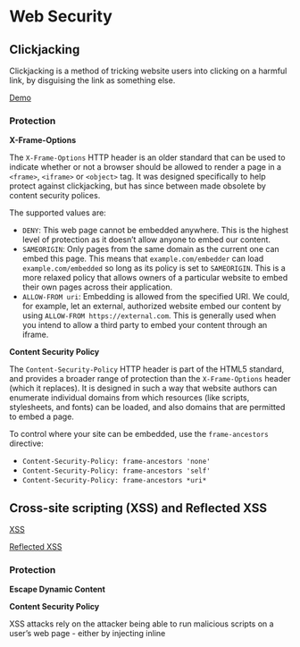 # Web Security

## Clickjacking

Clickjacking is a method of tricking website users into clicking on a harmful link, by disguising the link as something else.

[Demo](https://www.hacksplaining.com/exercises/click-jacking)

### Protection

**X-Frame-Options**

The `X-Frame-Options` HTTP header is an older standard that can be used to indicate whether or not a browser should be allowed to render a page in a `<frame>`, `<iframe>` or `<object>` tag. It was designed specifically to help protect against clickjacking, but has since between made obsolete by content security polices.

The supported values are:

- `DENY`: This web page cannot be embedded anywhere. This is the highest level of protection as it doesn’t allow anyone to embed our content.
- `SAMEORIGIN`: Only pages from the same domain as the current one can embed this page. This means that `example.com/embedder` can load `example.com/embedded` so long as its policy is set to `SAMEORIGIN`. This is a more relaxed policy that allows owners of a particular website to embed their own pages across their application.
- `ALLOW-FROM uri`: Embedding is allowed from the specified URI. We could, for example, let an external, authorized website embed our content by using `ALLOW-FROM https://external.com`. This is generally used when you intend to allow a third party to embed your content through an iframe.

**Content Security Policy**

The `Content-Security-Policy` HTTP header is part of the HTML5 standard, and provides a broader range of protection than the `X-Frame-Options` header (which it replaces). It is designed in such a way that website authors can enumerate individual domains from which resources (like scripts, stylesheets, and fonts) can be loaded, and also domains that are permitted to embed a page.

To control where your site can be embedded, use the `frame-ancestors` directive:

- `Content-Security-Policy: frame-ancestors 'none'`
- `Content-Security-Policy: frame-ancestors 'self'`
- `Content-Security-Policy: frame-ancestors *uri*`

## Cross-site scripting (XSS) and Reflected XSS

[XSS](https://www.hacksplaining.com/exercises/xss-stored)

[Reflected XSS](https://www.hacksplaining.com/exercises/xss-reflected)

### Protection

**Escape Dynamic Content**

**Content Security Policy**

XSS attacks rely on the attacker being able to run malicious scripts on a user’s web page - either by injecting inline <script> tags somewhere within the <html> tag of a page, or by tricking the browser into loading the JavaScript from a malicious third-party domain.

By setting a content security policy in the response header, you can tell the browser to never execute inline JavaScript, and to lock down which domains can host JavaScript for a page:

`Content-Security-Policy: script-src 'self' https://apis.google.com`
